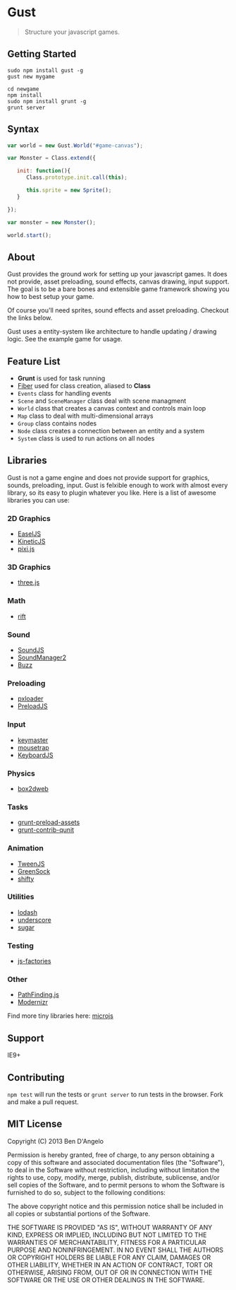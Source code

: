 # Gust

> Structure your javascript games.

## Getting Started

    sudo npm install gust -g
    gust new mygame

    cd newgame
    npm install
    sudo npm install grunt -g
    grunt server

## Syntax

```javascript
var world = new Gust.World("#game-canvas");

var Monster = Class.extend({

   init: function(){
      Class.prototype.init.call(this);

      this.sprite = new Sprite();
   }

});

var monster = new Monster();

world.start();
```

## About

Gust provides the ground work for setting up your javascript games. It does not provide, asset preloading, sound effects, canvas drawing, input support. The goal is to be a bare bones and extensible game framework showing you how to best setup your game.

Of course you'll need sprites, sound effects and asset preloading. Checkout the links below.

Gust uses a entity-system like architecture to handle updating / drawing logic. See the example game for usage.

## Feature List

* **Grunt** is used for task running
* [Fiber](https://github.com/linkedin/Fiber) used for class creation, aliased to **Class**
* `Events` class for handling events
* `Scene` and `SceneManager` class deal with scene managment
* `World` class that creates a canvas context and controls main loop
* `Map` class to deal with multi-dimensional arrays
* `Group` class contains nodes
* `Node` class creates a connection between an entity and a system
* `System` class is used to run actions on all nodes

## Libraries

Gust is not a game engine and does not provide support for graphics, sounds, preloading, input. Gust is felxible enough to work with almost every library, so its easy to plugin whatever you like. Here is a list of awesome libraries you can use:

### 2D Graphics

* [EaselJS](http://www.createjs.com/#!/EaselJS)
* [KineticJS](http://kineticjs.com/)
* [pixi.js](https://github.com/GoodBoyDigital/pixi.js)

### 3D Graphics

* [three.js](https://github.com/mrdoob/three.js/)

### Math

* [rift](https://github.com/bendangelo/rift)

### Sound

* [SoundJS](http://www.createjs.com/#!/SoundJS)
* [SoundManager2](http://www.schillmania.com/projects/soundmanager2/)
* [Buzz](http://buzz.jaysalvat.com/)

### Preloading

* [pxloader](http://thinkpixellab.com/pxloader/)
* [PreloadJS](http://www.createjs.com/#!/PreloadJS)

### Input

* [keymaster](https://github.com/madrobby/keymaster)
* [mousetrap](http://craig.is/killing/mice)
* [KeyboardJS](https://github.com/RobertWHurst/KeyboardJS/)

### Physics

* [box2dweb](https://code.google.com/p/box2dweb/)

### Tasks

* [grunt-preload-assets](https://github.com/gunta/grunt-preload-assets)
* [grunt-contrib-qunit](https://github.com/gruntjs/grunt-contrib-qunit)

### Animation

* [TweenJS](http://www.createjs.com/#!/TweenJS)
* [GreenSock](http://www.greensock.com/get-started-js/)
* [shifty](https://github.com/jeremyckahn/shifty)

### Utilities

* [lodash](https://github.com/bestiejs/lodash)
* [underscore](http://underscorejs.org/)
* [sugar](http://sugarjs.com/)

### Testing

* [js-factories](https://github.com/matthijsgroen/js-factories)

### Other

* [PathFinding.js](https://github.com/qiao/PathFinding.js)
* [Modernizr](http://modernizr.com/)

Find more tiny libraries here: [microjs](http://microjs.com/#)

## Support

IE9+

## Contributing

`npm test` will run the tests or `grunt server` to run tests in the browser. Fork and make a pull request.

## MIT License

Copyright (C) 2013 Ben D'Angelo

Permission is hereby granted, free of charge, to any person obtaining a copy of this software and associated documentation files (the "Software"), to deal in the Software without restriction, including without limitation the rights to use, copy, modify, merge, publish, distribute, sublicense, and/or sell copies of the Software, and to permit persons to whom the Software is furnished to do so, subject to the following conditions:

The above copyright notice and this permission notice shall be included in all copies or substantial portions of the Software.

THE SOFTWARE IS PROVIDED "AS IS", WITHOUT WARRANTY OF ANY KIND, EXPRESS OR IMPLIED, INCLUDING BUT NOT LIMITED TO THE WARRANTIES OF MERCHANTABILITY, FITNESS FOR A PARTICULAR PURPOSE AND NONINFRINGEMENT. IN NO EVENT SHALL THE AUTHORS OR COPYRIGHT HOLDERS BE LIABLE FOR ANY CLAIM, DAMAGES OR OTHER LIABILITY, WHETHER IN AN ACTION OF CONTRACT, TORT OR OTHERWISE, ARISING FROM, OUT OF OR IN CONNECTION WITH THE SOFTWARE OR THE USE OR OTHER DEALINGS IN THE SOFTWARE.